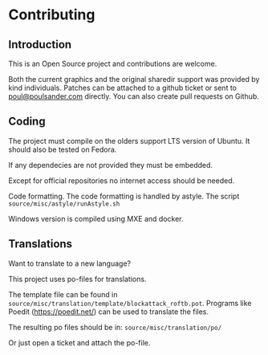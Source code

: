 # Contributing

## Introduction
This is an Open Source project and contributions are welcome.

Both the current graphics and the original sharedir support was provided by kind individuals.
Patches can be attached to a github ticket or sent to poul@poulsander.com directly. You can also create pull requests on Github.

## Coding
The project must compile on the olders support LTS version of Ubuntu. It should also be tested on Fedora.

If any dependecies are not provided they must be embedded.

Except for official repositories no internet access should be needed.

Code formatting. The code formatting is handled by astyle. The script `source/misc/astyle/runAstyle.sh`

Windows version is compiled using MXE and docker.

## Translations
Want to translate to a new language?

This project uses po-files for translations.

The template file can be found in `source/misc/translation/template/blockattack_roftb.pot`. Programs like Poedit (https://poedit.net/) can be used to translate the files.

The resulting po files should be in: `source/misc/translation/po/`

Or just open a ticket and attach the po-file.
